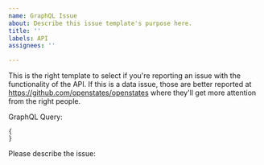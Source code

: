 ```yaml
---
name: GraphQL Issue
about: Describe this issue template's purpose here.
title: ''
labels: API
assignees: ''

---
```


This is the right template to select if you're reporting an issue with the functionality of the API.
If this is a data issue, those are better reported at https://github.com/openstates/openstates where they'll get more attention from the right people.

GraphQL Query:
```
{
}
```

Please describe the issue:
